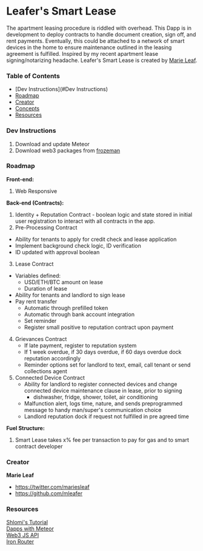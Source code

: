 # Leafer's Smart Lease

The apartment leasing procedure is riddled with overhead. This Dapp is in development to deploy contracts to handle document creation, sign off, and rent payments. Eventually, this could be attached to a network of smart devices in the home to ensure maintenance outlined in the leasing agreement is fulfilled. Inspired by my recent apartment lease signing/notarizing headache.
Leafer's Smart Lease is created by [Marie Leaf](https://twitter.com/mariesleaf).


### Table of Contents

* [Dev Instructions](#Dev Instructions)
* [Roadmap](#roadmap)
* [Creator](#creator)
* [Concepts](#concepts)
* [Resources](#Resources)

### Dev Instructions
1. Download and update Meteor
2. Download web3 packages from [frozeman](https://github.com/frozeman/simple-dapp-example/tree/master/app/.meteor)

### Roadmap

**Front-end:**  
1. Web Responsive


**Back-end (Contracts):**  
1. Identity + Reputation Contract - boolean logic and state stored in initial user registration to interact with all contracts in the app.  
2. Pre-Processing Contract  
* Ability for tenants to apply for credit check and lease application  
* Implement background check logic, ID verification
* ID updated with approval boolean   
3. Lease Contract  
* Variables defined:  
    - USD/ETH/BTC amount on lease  
    - Duration of lease  
* Ability for tenants and landlord to sign lease  
* Pay rent transfer  
    - Automatic through prefilled token  
    - Automatic through bank account integration  
    - Set reminder  
    - Register small positive to reputation contract upon payment  
4. Grievances Contract
    - If late payment, register to reputation system
    - If 1 week overdue, if 30 days overdue, if 60 days overdue dock reputation accordingly  
    - Reminder options set for landlord to text, email, call tenant or send collections agent  
5. Connected Device Contract  
    - Ability for landlord to register connected devices and change connected device maintenance clause in lease, prior to signing  
        + dishwasher, fridge, shower, toilet, air conditioning
    - Malfunction alert, logs time, nature, and sends preprogrammed message to handy man/super's communication choice  
    - Landlord reputation dock if request not fulfilled in pre agreed time  

**Fuel Structure:**  
1. Smart Lease takes x% fee per transaction to pay for gas and to smart contract developer  

### Creator
**Marie Leaf**

* <https://twitter.com/mariesleaf>
* <https://github.com/mleafer>


### Resources

[Shlomi's Tutorial](https://www.youtube.com/playlist?list=PLH4m2oS2ratdoHFEkGvwvd7TkeTv4sa7Z)  
[Dapps with Meteor](https://github.com/ethereum/wiki/wiki/Dapp-using-Meteor)  
[Web3 JS API](https://github.com/ethereum/wiki/wiki/JavaScript-API)  
[Iron Router](https://github.com/iron-meteor/iron-router)  
